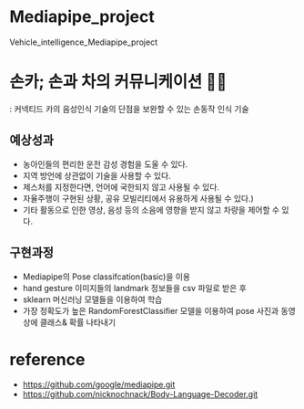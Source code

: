 # Mediapipe_project
Vehicle_intelligence_Mediapipe_project

# **손카; 손과 차의 커뮤니케이션** :open_hands::blue_car:
: 커넥티드 카의 음성인식 기술의 단점을 보완할 수 있는 손동작 인식 기술

## 예상성과
* 농아인들의 편리한 운전 감성 경험을 도울 수 있다. 
* 지역 방언에 상관없이 기술을 사용할 수 있다.
* 제스처를 지정한다면, 언어에 국한되지 않고 사용될 수 있다. 
 * 자율주행이 구현된 상황, 공유 모빌리티에서 유용하게 사용될 수 있다.)  
* 기타 활동으로 인한 영상, 음성 등의 소음에 영향을 받지 않고 차량을 제어할 수 있다. 

## 구현과정
- Mediapipe의 Pose classifcation(basic)을 이용 
- hand gesture 이미지들의 landmark 정보들을 csv 파일로 받은 후 
- sklearn 머신러닝 모델들을 이용하여 학습
- 가장 정확도가 높은 RandomForestClassifier 모델을 이용하여 pose 사진과 동영상에 클래스& 확률 나타내기

# reference
- https://github.com/google/mediapipe.git
- https://github.com/nicknochnack/Body-Language-Decoder.git
